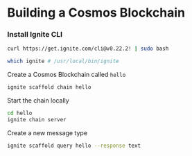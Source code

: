 # Building a Cosmos Blockchain

### Install Ignite CLI

```bash
curl https://get.ignite.com/cli@v0.22.2! | sudo bash

which ignite # /usr/local/bin/ignite
```


Create a Cosmos Blockchain called `hello`

```bash
ignite scaffold chain hello
```

Start the chain locally

```bash
cd hello
ignite chain server
```

Create a new message type

```bash
ignite scaffold query hello --response text
```
